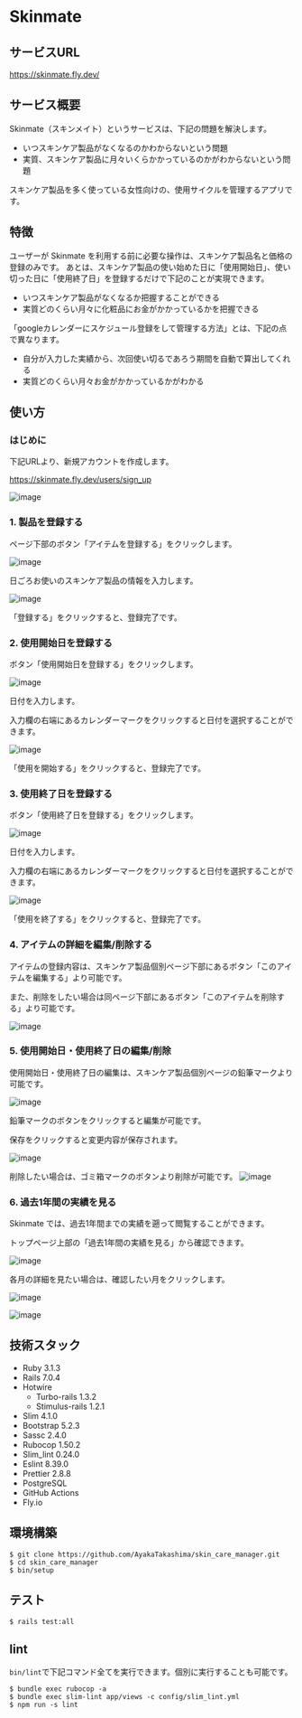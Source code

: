 # Skinmate
## サービスURL
https://skinmate.fly.dev/

## サービス概要
Skinmate（スキンメイト）というサービスは、下記の問題を解決します。

- いつスキンケア製品がなくなるのかわからないという問題
- 実質、スキンケア製品に月々いくらかかっているのかがわからないという問題

スキンケア製品を多く使っている女性向けの、使用サイクルを管理するアプリです。

## 特徴
ユーザーが Skinmate を利用する前に必要な操作は、スキンケア製品名と価格の登録のみです。
あとは、スキンケア製品の使い始めた日に「使用開始日」、使い切った日に「使用終了日」を登録するだけで下記のことが実現できます。
- いつスキンケア製品がなくなるか把握することができる
- 実質どのくらい月々に化粧品にお金がかかっているかを把握できる

「googleカレンダーにスケジュール登録をして管理する方法」とは、下記の点で異なります。
- 自分が入力した実績から、次回使い切るであろう期間を自動で算出してくれる
- 実質どのくらい月々お金がかかっているかがわかる

## 使い方
### はじめに
下記URLより、新規アカウントを作成します。

https://skinmate.fly.dev/users/sign_up

![image](https://github.com/AyakaTakashima/skin_care_manager/assets/76944527/93d41e92-5394-40db-a815-485ff0bcf99a)


### 1. 製品を登録する
ページ下部のボタン「アイテムを登録する」をクリックします。

![image](https://github.com/AyakaTakashima/skin_care_manager/assets/76944527/0b453e05-9bb7-4b2f-ae6b-a56f53f4d425)

日ごろお使いのスキンケア製品の情報を入力します。

![image](https://github.com/AyakaTakashima/skin_care_manager/assets/76944527/592222fa-a5a0-43f3-8194-f88c34ba4538)

「登録する」をクリックすると、登録完了です。

### 2. 使用開始日を登録する
ボタン「使用開始日を登録する」をクリックします。

![image](https://github.com/AyakaTakashima/skin_care_manager/assets/76944527/fd119c89-3d35-4868-86cc-cfe24c85953c)

日付を入力します。

入力欄の右端にあるカレンダーマークをクリックすると日付を選択することができます。

![image](https://github.com/AyakaTakashima/skin_care_manager/assets/76944527/dffba9a9-1bda-4736-ac63-4615ca8125ed)

「使用を開始する」をクリックすると、登録完了です。

### 3. 使用終了日を登録する
ボタン「使用終了日を登録する」をクリックします。

![image](https://github.com/AyakaTakashima/skin_care_manager/assets/76944527/7f71a322-5456-4bd4-8bc1-727ba21351e9)

日付を入力します。

入力欄の右端にあるカレンダーマークをクリックすると日付を選択することができます。

![image](https://github.com/AyakaTakashima/skin_care_manager/assets/76944527/97ed3c9b-6b6f-4c16-a070-4578c742cd35)

「使用を終了する」をクリックすると、登録完了です。

### 4. アイテムの詳細を編集/削除する

アイテムの登録内容は、スキンケア製品個別ページ下部にあるボタン「このアイテムを編集する」より可能です。

また、削除をしたい場合は同ページ下部にあるボタン「このアイテムを削除する」より可能です。

![image](https://github.com/AyakaTakashima/skin_care_manager/assets/76944527/dba7ff1c-b0f1-472d-b8e1-f263f271df22)

### 5. 使用開始日・使用終了日の編集/削除
使用開始日・使用終了日の編集は、スキンケア製品個別ページの鉛筆マークより可能です。

![image](https://github.com/AyakaTakashima/skin_care_manager/assets/76944527/dba7ff1c-b0f1-472d-b8e1-f263f271df22)

鉛筆マークのボタンをクリックすると編集が可能です。

保存をクリックすると変更内容が保存されます。

![image](https://github.com/AyakaTakashima/skin_care_manager/assets/76944527/8cb84bae-60ab-491b-9f4f-02926ff751fd)

削除したい場合は、ゴミ箱マークのボタンより削除が可能です。
![image](https://github.com/AyakaTakashima/skin_care_manager/assets/76944527/c21e137c-36e3-4552-9ef6-4e0eac42d8f3)

### 6. 過去1年間の実績を見る
Skinmate では、過去1年間までの実績を遡って閲覧することができます。

トップページ上部の「過去1年間の実績を見る」から確認できます。

![image](https://github.com/AyakaTakashima/skin_care_manager/assets/76944527/18bd342e-7191-45f4-b258-351021d0e239)

各月の詳細を見たい場合は、確認したい月をクリックします。

![image](https://github.com/AyakaTakashima/skin_care_manager/assets/76944527/47dc34cb-e2e5-4ef1-b5fb-0499e88c4504)

![image](https://github.com/AyakaTakashima/skin_care_manager/assets/76944527/343bd4cc-69f7-4166-9806-1a5253ef654c)

## 技術スタック
- Ruby 3.1.3
- Rails 7.0.4
- Hotwire
  - Turbo-rails 1.3.2
  - Stimulus-rails 1.2.1
- Slim 4.1.0
- Bootstrap 5.2.3
- Sassc 2.4.0
- Rubocop 1.50.2
- Slim_lint 0.24.0
- Eslint 8.39.0
- Prettier 2.8.8
- PostgreSQL
- GitHub Actions
- Fly.io

## 環境構築
```shell
$ git clone https://github.com/AyakaTakashima/skin_care_manager.git
$ cd skin_care_manager
$ bin/setup
```

## テスト
```shell
$ rails test:all
```

## lint
`bin/lint`で下記コマンド全てを実行できます。個別に実行することも可能です。
```shell
$ bundle exec rubocop -a
$ bundle exec slim-lint app/views -c config/slim_lint.yml
$ npm run -s lint
```

